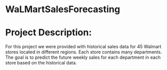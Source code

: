 # WaLMartSalesForecasting

# Project Description:

For this project we were provided with historical sales data for 45 Walmart stores located in different regions. Each store contains many departments. The goal is to predict the future weekly sales for each department in each store based on the historical data.
